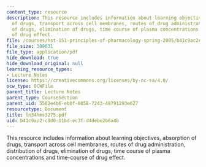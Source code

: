 ```yaml
---
content_type: resource
description: This resource includes information about learning objectives, absorption
  of drugs, transport across cell membranes, routes of drug administration, distribution
  of drugs, elimination of drugs, time course of plasma concentrations and time-course
  of drug effect.
file: /courses/hst-151-principles-of-pharmacology-spring-2005/b41c9ac2c9d011bdec3fd4debe2b6a4b_ln34hms3275.pdf
file_size: 309631
file_type: application/pdf
hide_download: true
hide_download_original: null
learning_resource_types:
- Lecture Notes
license: https://creativecommons.org/licenses/by-nc-sa/4.0/
ocw_type: OCWFile
parent_title: Lecture Notes
parent_type: CourseSection
parent_uid: 5502e4b6-eb0f-8058-7243-48791293e627
resourcetype: Document
title: ln34hms3275.pdf
uid: b41c9ac2-c9d0-11bd-ec3f-d4debe2b6a4b
---
```

This resource includes information about learning objectives, absorption of drugs, transport across cell membranes, routes of drug administration, distribution of drugs, elimination of drugs, time course of plasma concentrations and time-course of drug effect.